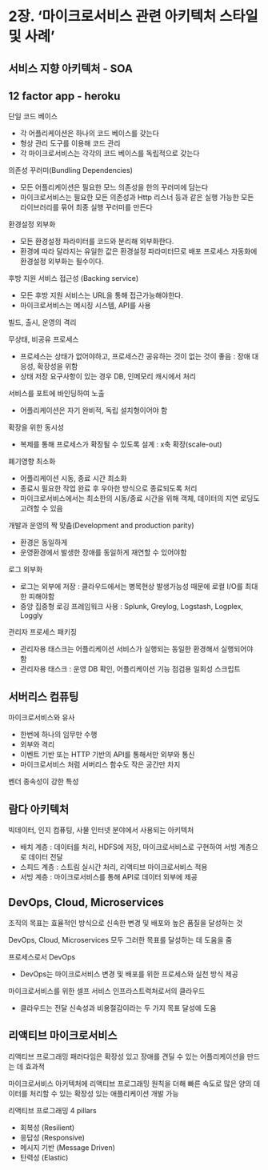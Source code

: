 # 2장. ‘마이크로서비스 관련 아키텍처 스타일 및 사례’

## 서비스 지향 아키텍처 - SOA

## 12 factor app - heroku

단일 코드 베이스

* 각 어플리케이션은 하나의 코드 베이스를 갖는다
* 형상 관리 도구를 이용해 코드 관리
* 각 마이크로서비스는 각각의 코드 베이스를 독립적으로 갖는다

의존성 꾸러미\(Bundling Dependencies\)

* 모든 어플리케이션은 필요한 모느 의존성을 한의 꾸러미에 담는다
* 마이크로서비스는 필요한 모든 의존성과 Http 리스너 등과 같은 실행 가능한 모든 라이브러리를 묶어 최종 실행 꾸러미를 만든다

환경설정 외부화

* 모든 환경설정 파라미터를 코드와 분리해 외부화한다.
* 환경에 따라 달라지는 유일한 값은 환경설정 파라미터므로 배포 프로세스 자동화에 환경설정 외부화는 필수이다.

후방 지원 서비스 접근성 \(Backing service\)

* 모든 후방 지원 서비스는 URL을 통해 접근가능해야한다.
* 마이크로서비스는 메시징 시스템, API를 사용

빌드, 출시, 운영의 격리

무상태, 비공유 프로세스

* 프로세스는 상태가 없어야하고, 프로세스간 공유하는 것이 없는 것이 좋음 : 장애 대응성, 확장성을 위함
* 상태 저장 요구사항이 있는 경우 DB, 인메모리 캐시에서 처리

서비스를 포트에 바인딩하여 노출

* 어플리케이션은 자기 완비적, 독립 설치형이어야 함

확장을 위한 동시성

* 복제를 통해 프로세스가 확장될 수 있도록 설계 : x축 확장\(scale-out\)

폐기영향 최소화

* 어플리케이션 시동, 종료 시간 최소화
* 종료시 필요한 작업 완료 후 우아한 방식으로 종료되도록 처리
* 마이크로서비스에서는 최소한의 시동/종료 시간을 위해 객체, 데이터의 지연 로딩도 고려할 수 있음

개발과 운영의 짝 맞춤\(Development and production parity\)

* 환경은 동일하게
* 운영환경에서 발생한 장애를 동일하게 재연할 수 있어야함

로그 외부화

* 로그는 외부에 저장 : 클라우드에서는 병목현상 발생가능성 때문에 로컬 I/O를 최대한 피해야함
* 중앙 집중형 로깅 프레임워크 사용 : Splunk, Greylog, Logstash, Logplex, Loggly

관리자 프로세스 패키징

* 관리자용 태스크는 어플리케이션 서비스가 실행되는 동일한 환경해서 실행되어야 함
* 관리자용 태스크 : 운영 DB 확인, 어플리케이션 기능 점검용 일회성 스크립트

## 서버리스 컴퓨팅

마이크로서비스와 유사

* 한번에 하나의 임무만 수행
* 외부와 격리
* 이벤트 기반 또는 HTTP 기반의 API를 통해서만 외부와 통신
* 마이크로서비스 처럼 서버리스 함수도 작은 공간만 차지

벤더 종속성이 강한 특성

## 람다 아키텍처

빅데이터, 인지 컴퓨팅, 사물 인터넷 분야에서 사용되는 아키텍처

* 배치 계층 : 데이터를 처리, HDFS에 저장, 마이크로서비스로 구현하여 서빙 계층으로 데이터 전달
* 스피드 계층 : 스트림 실시간 처리, 리액티브 마이크로서비스 적용
* 서빙 계층 : 마이크로서비스를 통해 API로 데이터 외부에 제공

## DevOps, Cloud, Microservices

조직의 목표는 효율적인 방식으로 신속한 변경 및 배포와 높은 품질을 달성하는 것

DevOps, Cloud, Microservices 모두 그러한 목표를 달성하는 데 도움을 줌

프로세스로서 DevOps

* DevOps는 마이크로서비스 변경 및 배포를 위한 프로세스와 실천 방식 제공

마이크로서비스를 위한 셀프 서비스 인프라스트럭처로서의 클라우드

* 클라우드는 전달 신속성과 비용절감이라는 두 가지 목표 달성에 도움

## 리액티브 마이크로서비스

리액티브 프로그래밍 패러다임은 확장성 있고 장애를 견딜 수 있는 어플리케이션을 만드는 데 효과적

마이크로서비스 아키텍처에 리액티브 프로그래밍 원칙을 더해 빠른 속도로 많은 양의 데이터를 처리할 수 있는 확장성 있는 애플리케이션 개발 가능

리액티브 프로그래밍 4 pillars

* 회복성 \(Resilient\)
* 응답성 \(Responsive\)
* 메시지 기반 \(Message Driven\)
* 탄력성 \(Elastic\)

